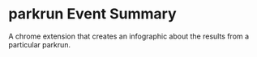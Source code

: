 # parkrun Event Summary

A chrome extension that creates an infographic about the results from a particular parkrun.